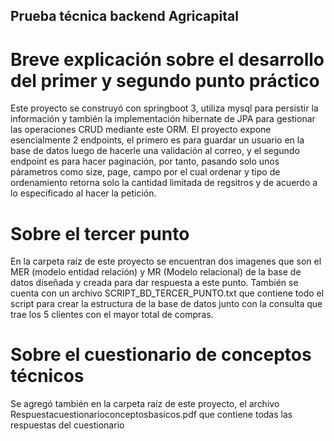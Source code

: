 ## Prueba técnica backend Agricapital

# Breve explicación sobre el desarrollo del primer y segundo punto práctico
Este proyecto se construyó con springboot 3, utiliza mysql para persistir la información y también la implementación hibernate de JPA para gestionar las operaciones CRUD mediante este ORM.
El proyecto expone esencialmente 2 endpoints, el primero es para guardar un usuario en la base de datos luego de hacerle una validación al correo, y el segundo endpoint es para hacer paginación,
por tanto, pasando solo unos párametros como size, page, campo por el cual ordenar y tipo de ordenamiento retorna solo la cantidad limitada de regsitros y de acuerdo a lo especificado al hacer la petición.

# Sobre el tercer punto
En la carpeta raíz de este proyecto se encuentran dos imagenes que son el MER (modelo entidad relación) y MR (Modelo relacional) de la base de datos diseñada y creada para dar respuesta a este punto. También
se cuenta con un archivo SCRIPT_BD_TERCER_PUNTO.txt que contiene todo el script para crear la estructura de la base de datos junto con la consulta que trae los 5 clientes con el mayor total de compras.

# Sobre el cuestionario de conceptos técnicos
Se agregó también en la carpeta raíz de este proyecto, el archivo Respuestacuestionarioconceptosbasicos.pdf que contiene todas las respuestas del cuestionario

